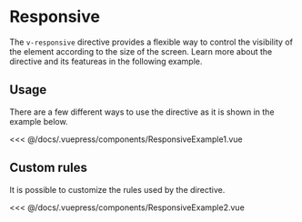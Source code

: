 # Responsive

The `v-responsive` directive provides a flexible way to control the visibility of the element according to the size of the screen. Learn more about the directive and its featureas in the following example.

## Usage

There are a few different ways to use the directive as it is shown in the example below.

<responsive-example-1 />

<<< @/docs/.vuepress/components/ResponsiveExample1.vue

## Custom rules

It is possible to customize the rules used by the directive.

<responsive-example-2 />

<<< @/docs/.vuepress/components/ResponsiveExample2.vue
